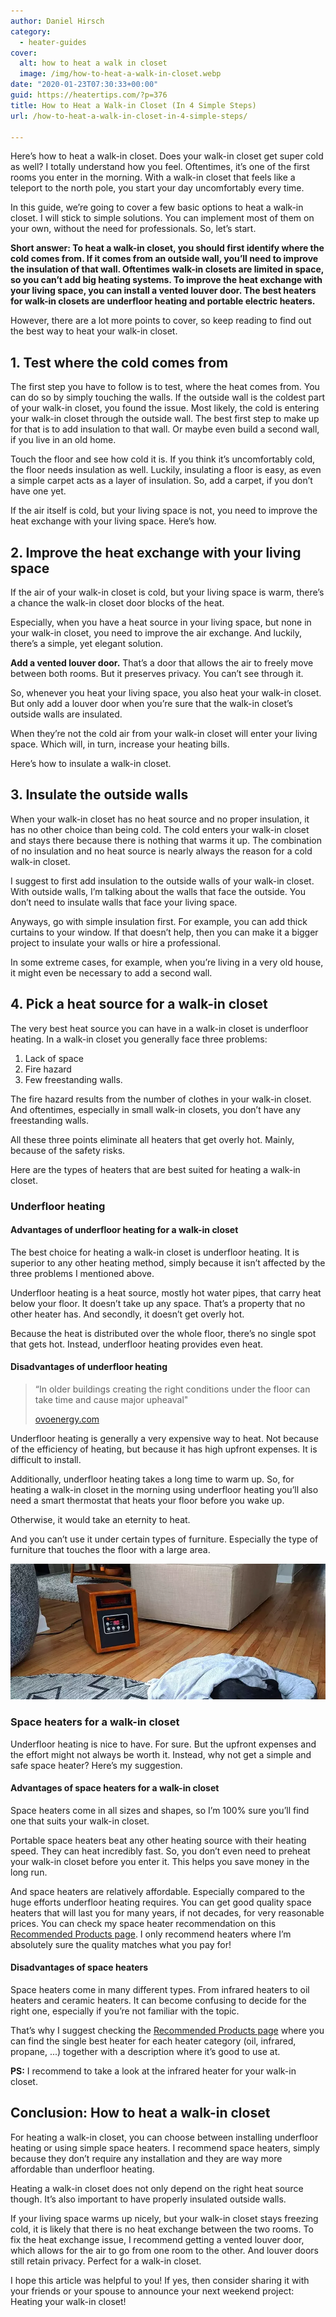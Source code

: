 ```yaml
---
author: Daniel Hirsch
category:
  - heater-guides
cover:
  alt: how to heat a walk in closet
  image: /img/how-to-heat-a-walk-in-closet.webp
date: "2020-01-23T07:30:33+00:00"
guid: https://heatertips.com/?p=376
title: How to Heat a Walk-in Closet (In 4 Simple Steps)
url: /how-to-heat-a-walk-in-closet-in-4-simple-steps/

---
```

Here’s how to heat a walk-in closet. Does your walk-in closet get super cold as well? I totally understand how you feel. Oftentimes, it’s one of the first rooms you enter in the morning. With a walk-in closet that feels like a teleport to the north pole, you start your day uncomfortably every time.

In this guide, we’re going to cover a few basic options to heat a walk-in closet. I will stick to simple solutions. You can implement most of them on your own, without the need for professionals. So, let’s start.

**Short answer: To heat a walk-in closet, you should first identify where the cold comes from. If it comes from an outside wall, you’ll need to improve the insulation of that wall. Oftentimes walk-in closets are limited in space, so you can’t add big heating systems. To improve the heat exchange with your living space, you can install a vented louver door. The best heaters for walk-in closets are underfloor heating and portable electric heaters.**

However, there are a lot more points to cover, so keep reading to find out the best way to heat your walk-in closet.

## 1\. Test where the cold comes from

The first step you have to follow is to test, where the heat comes from. You can do so by simply touching the walls. If the outside wall is the coldest part of your walk-in closet, you found the issue. Most likely, the cold is entering your walk-in closet through the outside wall. The best first step to make up for that is to add insulation to that wall. Or maybe even build a second wall, if you live in an old home.

Touch the floor and see how cold it is. If you think it’s uncomfortably cold, the floor needs insulation as well. Luckily, insulating a floor is easy, as even a simple carpet acts as a layer of insulation. So, add a carpet, if you don’t have one yet.

If the air itself is cold, but your living space is not, you need to improve the heat exchange with your living space. Here’s how.

## 2\. Improve the heat exchange with your living space

If the air of your walk-in closet is cold, but your living space is warm, there’s a chance the walk-in closet door blocks of the heat.

Especially, when you have a heat source in your living space, but none in your walk-in closet, you need to improve the air exchange. And luckily, there’s a simple, yet elegant solution.

**Add a vented louver door.** That’s a door that allows the air to freely move between both rooms. But it preserves privacy. You can’t see through it.

So, whenever you heat your living space, you also heat your walk-in closet. But only add a louver door when you’re sure that the walk-in closet’s outside walls are insulated.

When they’re not the cold air from your walk-in closet will enter your living space. Which will, in turn, increase your heating bills.

Here’s how to insulate a walk-in closet.

## 3\. Insulate the outside walls

When your walk-in closet has no heat source and no proper insulation, it has no other choice than being cold. The cold enters your walk-in closet and stays there because there is nothing that warms it up. The combination of no insulation and no heat source is nearly always the reason for a cold walk-in closet.

I suggest to first add insulation to the outside walls of your walk-in closet. With outside walls, I’m talking about the walls that face the outside. You don’t need to insulate walls that face your living space.

Anyways, go with simple insulation first. For example, you can add thick curtains to your window. If that doesn’t help, then you can make it a bigger project to insulate your walls or hire a professional.

In some extreme cases, for example, when you’re living in a very old house, it might even be necessary to add a second wall.

## 4\. Pick a heat source for a walk-in closet

The very best heat source you can have in a walk-in closet is underfloor heating. In a walk-in closet you generally face three problems:

1. Lack of space
1. Fire hazard
1. Few freestanding walls.

The fire hazard results from the number of clothes in your walk-in closet. And oftentimes, especially in small walk-in closets, you don’t have any freestanding walls.

All these three points eliminate all heaters that get overly hot. Mainly, because of the safety risks.

Here are the types of heaters that are best suited for heating a walk-in closet.

### Underfloor heating

#### Advantages of underfloor heating for a walk-in closet

The best choice for heating a walk-in closet is underfloor heating. It is superior to any other heating method, simply because it isn’t affected by the three problems I mentioned above.

Underfloor heating is a heat source, mostly hot water pipes, that carry heat below your floor. It doesn’t take up any space. That’s a property that no other heater has. And secondly, it doesn’t get overly hot.

Because the heat is distributed over the whole floor, there’s no single spot that gets hot. Instead, underfloor heating provides even heat.

#### Disadvantages of underfloor heating

> “In older buildings creating the right conditions under the floor can take time and cause major upheaval"
>
> [ovoenergy.com](https://www.ovoenergy.com/guides/energy-guides/pros--cons-of-underfloor-heating.html)

Underfloor heating is generally a very expensive way to heat. Not because of the efficiency of heating, but because it has high upfront expenses. It is difficult to install.

Additionally, underfloor heating takes a long time to warm up. So, for heating a walk-in closet in the morning using underfloor heating you’ll also need a smart thermostat that heats your floor before you wake up.

Otherwise, it would take an eternity to heat.

And you can’t use it under certain types of furniture. Especially the type of furniture that touches the floor with a large area.

![best infrared heater is the dr infrared heater DR-968](/img/dr-heater-infrared-heater-home.webp)

### Space heaters for a walk-in closet

Underfloor heating is nice to have. For sure. But the upfront expenses and the effort might not always be worth it. Instead, why not get a simple and safe space heater? Here’s my suggestion.

#### Advantages of space heaters for a walk-in closet

Space heaters come in all sizes and shapes, so I’m 100% sure you’ll find one that suits your walk-in closet.

Portable space heaters beat any other heating source with their heating speed. They can heat incredibly fast. So, you don’t even need to preheat your walk-in closet before you enter it. This helps you save money in the long run.

And space heaters are relatively affordable. Especially compared to the huge efforts underfloor heating requires. You can get good quality space heaters that will last you for many years, if not decades, for very reasonable prices. You can check my space heater recommendation on this [Recommended Products page](/recommended-products/). I only recommend heaters where I’m absolutely sure the quality matches what you pay for!

#### Disadvantages of space heaters

Space heaters come in many different types. From infrared heaters to oil heaters and ceramic heaters. It can become confusing to decide for the right one, especially if you’re not familiar with the topic.

That’s why I suggest checking the [Recommended Products page](/recommended-products/) where you can find the single best heater for each heater category (oil, infrared, propane, ...) together with a description where it’s good to use at.

**PS:** I recommend to take a look at the infrared heater for your walk-in closet.

## Conclusion: How to heat a walk-in closet

For heating a walk-in closet, you can choose between installing underfloor heating or using simple space heaters. I recommend space heaters, simply because they don’t require any installation and they are way more affordable than underfloor heating.

Heating a walk-in closet does not only depend on the right heat source though. It’s also important to have properly insulated outside walls.

If your living space warms up nicely, but your walk-in closet stays freezing cold, it is likely that there is no heat exchange between the two rooms. To fix the heat exchange issue, I recommend getting a vented louver door, which allows for the air to go from one room to the other. And louver doors still retain privacy. Perfect for a walk-in closet.

I hope this article was helpful to you! If yes, then consider sharing it with your friends or your spouse to announce your next weekend project: Heating your walk-in closet!
